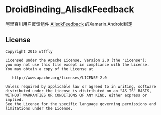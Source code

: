 # DroidBinding_AlisdkFeedback
阿里百川用户反馈组件 [AlisdkFeedback](http://baichuan.taobao.com/portal/product/feedback.htm) 的Xamarin.Android绑定


License
-----------

```
Copyright 2015 wtffly

Licensed under the Apache License, Version 2.0 (the "License");
you may not use this file except in compliance with the License.
You may obtain a copy of the License at

   http://www.apache.org/licenses/LICENSE-2.0

Unless required by applicable law or agreed to in writing, software
distributed under the License is distributed on an "AS IS" BASIS,
WITHOUT WARRANTIES OR CONDITIONS OF ANY KIND, either express or implied.
See the License for the specific language governing permissions and
limitations under the License.
```
